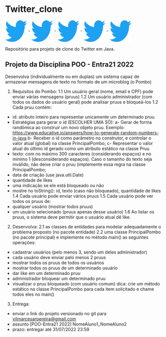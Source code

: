 <h1>Twitter_clone</h1>

<div>
<img align="center" alt="Twitter_clone" height="70" width="70" src="https://raw.githubusercontent.com/devicons/devicon/master/icons/twitter/twitter-original.svg">
-
<img align="center" alt="Twitter_clone" height="70" width="70" src="https://raw.githubusercontent.com/devicons/devicon/master/icons/twitter/twitter-original.svg">
-
<img align="center" alt="Twitter_clone" height="70" width="70" src="https://raw.githubusercontent.com/devicons/devicon/master/icons/twitter/twitter-original.svg">
-
<img align="center" alt="Twitter_clone" height="70" width="70" src="https://raw.githubusercontent.com/devicons/devicon/master/icons/twitter/twitter-original.svg">
-
<img align="center" alt="Twitter_clone" height="70" width="70" src="https://raw.githubusercontent.com/devicons/devicon/master/icons/twitter/twitter-original.svg">
</div>

Repositório para projeto de clone do Twitter em Java.

<h2>Projeto da Disciplina POO - Entra21 2022</h2>

Desenvolva (individualmente ou em duplas) um sistema capaz de armazenar mensagens de
texto no formato de um microblog (o Pombo)

1. Requisitos do Pombo:
1.1 Um usuário geral (nome, email e CPF) pode enviar várias mensagens (pruus)
1.2 Um usuário administrador (com todos os dados do usuário geral) pode analisar pruus e
bloqueá-los
1.2 Cada pruu contém:
- id: atributo inteiro para representar unicamente um determinado pruu.
- Estratégias para gerar o id (ESCOLHER UMA SÓ):
a- Gerar de forma randômica ao construir um novo objeto pruu. Exemplo:
https://www.educative.io/answers/how-to-generate-random-numbers-in-java
b- Receber o id como parâmetro no construtor, e controlar o valor atual
(global) na classe PrincipalPombo;
c- Representar o valor atual do último id gerado como um atributo estático
na classe Pruu
- texto: com no máximo 300 caracteres (considerando espaços) e no mínimo 1
(desconsiderando espaços). Caso o tamanho do texto seja inválido, não deixe criar o
pruu (implemente essa regra na classe PrincipalPombo;
- data de criação (use java.util.Date)
- quantidade de likes
- uma indicação se ele está bloqueado ou não
- mostre no toString(): id, texto (caso não bloqueado), quantidade de likes
1.4 Cada usuário pode enviar vários pruus
1.5 Cada usuário pode ver todos os pruus de:
- qualquer usuário (mostrar todos pruus)
- um usuário selecionado (pruus apenas desse usuário)
1.6 Ao listar os pruus, o sistema deve permitir que o usuário atual dê like.

2. Desenvolva:
2.1 as classes de entidades para modelar adequadamente o problema proposto (no pacote
entidade)
2.2 uma classe PrincipalPombo (no pacote principal) e implemente no método main() as
seguintes operações:
- cadastrar usuários (pelo menos 3, sendo um deles administrador)
- cada usuário deve enviar pelo menos 2 pruus
- mostrar todos os pruus de todos os usuários
- mostrar todos os pruus de um determinado usuário
- dar like em um determinado pruu
- administrador bloquear um determinado pruu
- visualizar o pruu bloqueado (com usuário comum)
dica: crie um método estático na classe PrincipalPombo para cada item solicitado e
chame todos eles no main()

3. Entrega:
- enviar o link do projeto versionado no git para vilmarcesarpereira@gmail.com
- assunto [POO-Entra21 2022] NomeAluno1_NomeAluno2
- prazo: entregar até 31/07/2022 23:59
